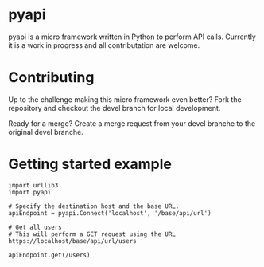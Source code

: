 # pyapi
pyapi is a micro framework written in Python to perform API calls. Currently it is a work in progress and all contributation are welcome.

# Contributing
Up to the challenge making this micro framework even better? Fork the repository and checkout the devel branch for local development.

Ready for a merge? Create a merge request from your devel branche to the original devel branche.

# Getting started example

```
import urllib3
import pyapi

# Specify the destination host and the base URL.
apiEndpoint = pyapi.Connect('localhost', '/base/api/url')

# Get all users
# This will perform a GET request using the URL https://localhost/base/api/url/users

apiEndpoint.get(/users)
```
